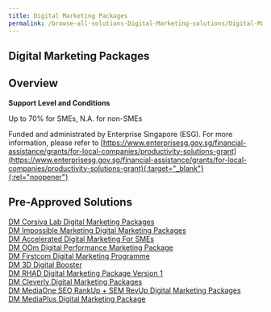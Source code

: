 ```yaml
---
title: Digital Marketing Packages
permalink: /browse-all-solutions-Digital-Marketing-solutions/Digital-Marketing-Packages
---
```


## Digital Marketing Packages
## Overview

**Support Level and Conditions**

Up to 70% for SMEs, N.A. for non-SMEs

Funded and administrated by Enterprise Singapore (ESG). For more information, please refer to
[https://www.enterprisesg.gov.sg/financial-assistance/grants/for-local-companies/productivity-solutions-grant](https://www.enterprisesg.gov.sg/financial-assistance/grants/for-local-companies/productivity-solutions-grant){:target="_blank"}{:rel="noopener"}

## Pre-Approved Solutions

<a href='/productivity-solutions-grant/solutionrepo/solution2461' target='_blank'>DM Corsiva Lab Digital Marketing Packages</a><br>
<a href='/productivity-solutions-grant/solutionrepo/solution2466' target='_blank'>DM Impossible Marketing Digital Marketing Packages</a><br>
<a href='/productivity-solutions-grant/solutionrepo/solution2471' target='_blank'>DM Accelerated Digital Marketing For SMEs</a><br>
<a href='/productivity-solutions-grant/solutionrepo/solution2522' target='_blank'>DM OOm Digital Performance Marketing Package</a><br>
<a href='/productivity-solutions-grant/solutionrepo/solution2640' target='_blank'>DM Firstcom Digital Marketing Programme</a><br>
<a href='/productivity-solutions-grant/solutionrepo/solution2740' target='_blank'>DM 3D Digital Booster</a><br>
<a href='/productivity-solutions-grant/solutionrepo/solution2793' target='_blank'>DM RHAD Digital Marketing Package Version 1</a><br>
<a href='/productivity-solutions-grant/solutionrepo/solution2803' target='_blank'>DM Cleverly Digital Marketing Packages</a><br>
<a href='/productivity-solutions-grant/solutionrepo/solution2851' target='_blank'>DM MediaOne SEO RankUp + SEM RevUp Digital Marketing Packages</a><br>
<a href='/productivity-solutions-grant/solutionrepo/solution2975' target='_blank'>DM MediaPlus Digital Marketing Package</a><br>
